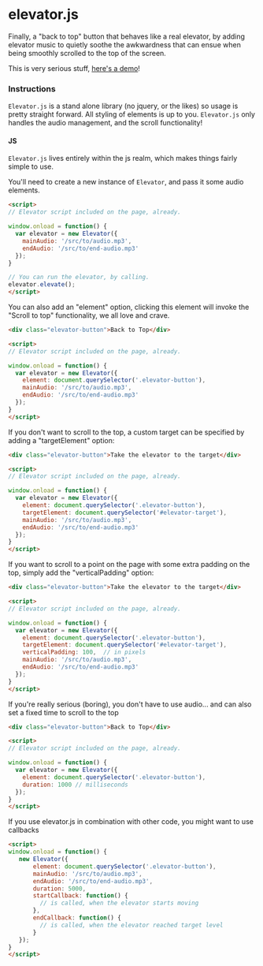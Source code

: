 # elevator.js
Finally, a "back to top" button that behaves like a real elevator, by adding elevator music to quietly soothe the awkwardness that can ensue when being smoothly scrolled to the top of the screen.

This is very serious stuff, [here's a demo](https://elevate.jessejesse.com)!

### Instructions

`Elevator.js` is a stand alone library (no jquery, or the likes) so usage is pretty straight forward. All styling of elements is up to you. `Elevator.js` only handles the audio management, and the scroll functionality!

#### JS

`Elevator.js` lives entirely within the js realm, which makes things fairly simple to use.

You'll need to create a new instance of `Elevator`, and pass it some audio elements.

```html
<script>
// Elevator script included on the page, already.

window.onload = function() {
  var elevator = new Elevator({
    mainAudio: '/src/to/audio.mp3',
    endAudio: '/src/to/end-audio.mp3'
  });
}

// You can run the elevator, by calling.
elevator.elevate();
</script>
```

You can also add an "element" option, clicking this element will invoke the "Scroll to top" functionality, we all love and crave.
```html
<div class="elevator-button">Back to Top</div>

<script>
// Elevator script included on the page, already.

window.onload = function() {
  var elevator = new Elevator({
    element: document.querySelector('.elevator-button'),
    mainAudio: '/src/to/audio.mp3',
    endAudio: '/src/to/end-audio.mp3'
  });
}
</script>
```

If you don't want to scroll to the top, a custom target can be specified by adding a "targetElement" option:
```html
<div class="elevator-button">Take the elevator to the target</div>

<script>
// Elevator script included on the page, already.

window.onload = function() {
  var elevator = new Elevator({
    element: document.querySelector('.elevator-button'),
    targetElement: document.querySelector('#elevator-target'),
    mainAudio: '/src/to/audio.mp3',
    endAudio: '/src/to/end-audio.mp3'
  });
}
</script>
```

If you want to scroll to a point on the page with some extra padding on the top, simply add the "verticalPadding" option:

```html
<div class="elevator-button">Take the elevator to the target</div>

<script>
// Elevator script included on the page, already.

window.onload = function() {
  var elevator = new Elevator({
    element: document.querySelector('.elevator-button'),
    targetElement: document.querySelector('#elevator-target'),
    verticalPadding: 100,  // in pixels
    mainAudio: '/src/to/audio.mp3',
    endAudio: '/src/to/end-audio.mp3'
  });
}
</script>
```

If you're really serious (boring), you don't have to use audio... and can also set a fixed time to scroll to the top
```html
<div class="elevator-button">Back to Top</div>

<script>
// Elevator script included on the page, already.

window.onload = function() {
  var elevator = new Elevator({
    element: document.querySelector('.elevator-button'),
    duration: 1000 // milliseconds
  });
}
</script>
```

If you use elevator.js in combination with other code, you might want to use callbacks
```html
<script>
window.onload = function() {
   new Elevator({
       element: document.querySelector('.elevator-button'),
       mainAudio: '/src/to/audio.mp3',
       endAudio: '/src/to/end-audio.mp3',
       duration: 5000,
       startCallback: function() {
         // is called, when the elevator starts moving
       },
       endCallback: function() {
         // is called, when the elevator reached target level
       }
   });
}
</script>
```


